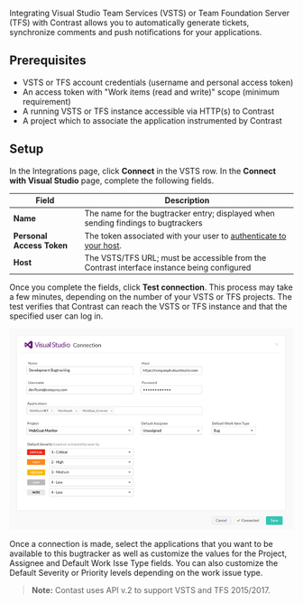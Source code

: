 <!--
title: "VSTS Integration"
description: "Integrating VSTS and TFS with Contrast"
tags: "Admin organization settings integrations vsts tfs"
-->

Integrating Visual Studio Team Services (VSTS) or Team Foundation Server (TFS) with Contrast allows you to automatically generate tickets, synchronize comments and push notifications for your applications.

## Prerequisites

* VSTS or TFS account credentials (username and personal access token)
* An access token with "Work items (read and write)" scope (minimum requirement)
* A running VSTS or TFS instance accessible via HTTP(s) to Contrast
* A project which to associate the application instrumented by Contrast

## Setup

In the Integrations page, click **Connect** in the VSTS row. In the **Connect with Visual Studio** page, complete the following fields.

Field | Description
------ | -----------
**Name** | The name for the bugtracker entry; displayed when sending findings to bugtrackers
**Personal Access Token** | The token associated with your user to [authenticate to your host](https://www.visualstudio.com/en-us/docs/integrate/get-started/auth/overview).
**Host** | The VSTS/TFS URL; must be accessible from the Contrast interface instance being configured

Once you complete the fields, click **Test connection**. This process may take a few minutes, depending on the number of your VSTS or TFS projects. The test verifies that Contrast can reach the VSTS or TFS instance and that the specified user can log in.

<a href="assets/images/VSTS-TFS-integration.png" rel="lightbox" title="VSTS Integration"><img class="thumbnail" src="assets/images/VSTS-TFS-integration.png"/></a>

Once a connection is made, select the applications that you want to be available to this bugtracker as well as customize the values for the Project, Assignee and Default Work Isse Type fields. You can also customize the Default Severity or Priority levels depending on the work issue type.

> **Note:** Contast uses API v.2 to support VSTS and TFS 2015/2017.
